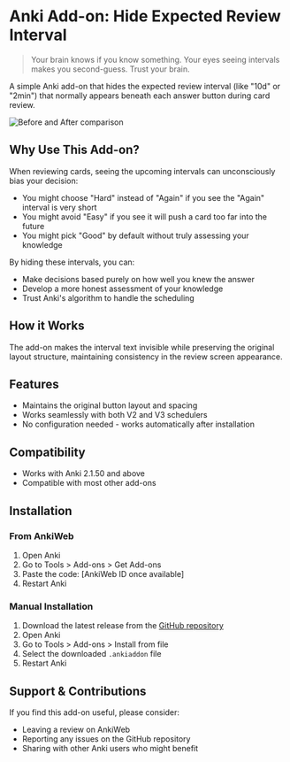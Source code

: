 # Anki Add-on: Hide Expected Review Interval

> Your brain knows if you know something. Your eyes seeing intervals makes you second-guess. Trust your brain.

A simple Anki add-on that hides the expected review interval (like "10d" or "2min") that normally appears beneath each answer button during card review.

![Before and After comparison](https://raw.githubusercontent.com/parconley/interval-hider/images/comparison.png)

## Why Use This Add-on?

When reviewing cards, seeing the upcoming intervals can unconsciously bias your decision:
- You might choose "Hard" instead of "Again" if you see the "Again" interval is very short
- You might avoid "Easy" if you see it will push a card too far into the future
- You might pick "Good" by default without truly assessing your knowledge

By hiding these intervals, you can:
- Make decisions based purely on how well you knew the answer
- Develop a more honest assessment of your knowledge
- Trust Anki's algorithm to handle the scheduling

## How it Works

The add-on makes the interval text invisible while preserving the original layout structure, maintaining consistency in the review screen appearance.

## Features

- Maintains the original button layout and spacing
- Works seamlessly with both V2 and V3 schedulers
- No configuration needed - works automatically after installation

## Compatibility

- Works with Anki 2.1.50 and above
- Compatible with most other add-ons

## Installation

### From AnkiWeb
1. Open Anki
2. Go to Tools > Add-ons > Get Add-ons
3. Paste the code: [AnkiWeb ID once available]
4. Restart Anki

### Manual Installation
1. Download the latest release from the [GitHub repository](https://github.com/parconley/interval-hider)
2. Open Anki
3. Go to Tools > Add-ons > Install from file
4. Select the downloaded `.ankiaddon` file
5. Restart Anki

## Support & Contributions

If you find this add-on useful, please consider:
- Leaving a review on AnkiWeb
- Reporting any issues on the GitHub repository
- Sharing with other Anki users who might benefit 